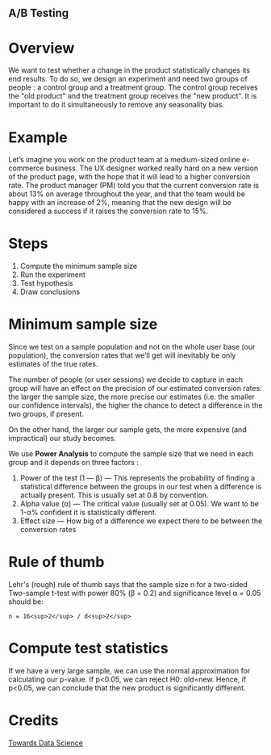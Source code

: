 ## A/B Testing

# Overview

We want to test whether a change in the product statistically changes its end results. To do so, 
we design an experiment and need two groups of people : a control group and a treatment group. The 
control group receives the "old product" and the treatment group receives the "new product". It is important
to do it simultaneously to remove any seasonality bias.

# Example

Let’s imagine you work on the product team at a medium-sized online e-commerce business. 
The UX designer worked really hard on a new version of the product page, 
with the hope that it will lead to a higher conversion rate. The product manager 
(PM) told you that the current conversion rate is about 13% on average throughout the 
year, and that the team would be happy with an increase of 2%, meaning that the new 
design will be considered a success if it raises the conversion rate to 15%.

# Steps

1. Compute the minimum sample size
2. Run the experiment
3. Test hypothesis
4. Draw conclusions

# Minimum sample size

Since we test on a sample population and not on the whole user base (our population), 
the conversion rates that we’ll get will inevitably be only estimates of the true rates.

The number of people (or user sessions) we decide to capture in each group will have an 
effect on the precision of our estimated conversion rates: the larger the sample size, 
the more precise our estimates (i.e. the smaller our confidence intervals), 
the higher the chance to detect a difference in the two groups, if present.

On the other hand, the larger our sample gets, the more expensive (and impractical) our study becomes.

We use **Power Analysis** to compute the sample size that we need in each group and it depends on three factors :

1. Power of the test (1 — β) — This represents the probability of finding a statistical difference between the groups in our test when a difference is actually present. This is usually set at 0.8 by convention.
2. Alpha value (α) — The critical value (usually set at 0.05). We want to be 1-α% confident it is statistically different.
3. Effect size — How big of a difference we expect there to be between the conversion rates

# Rule of thumb

Lehr's (rough) rule of thumb says that the sample size n for a two-sided Two-sample t-test with power 80% (β = 0.2) and significance level α = 0.05 should be:

    n = 16<sup>2</sup> / d<sup>2</sup>

# Compute test statistics

If we have a very large sample, we can use the normal approximation for calculating our p-value.
If p<0.05, we can reject H0: old=new. Hence, if p<0.05, we can conclude that the new product is significantly different.

# Credits

[Towards Data Science](https://towardsdatascience.com/ab-testing-with-python-e5964dd66143)
